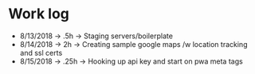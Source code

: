# Work log

- 8/13/2018 -> .5h -> Staging servers/boilerplate
- 8/14/2018 -> 2h -> Creating sample google maps /w location tracking and ssl certs
- 8/15/2018 -> .25h -> Hooking up api key and start on pwa meta tags